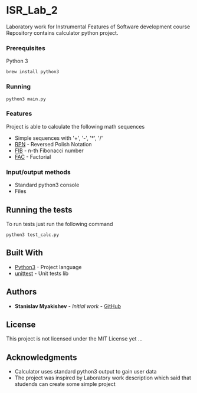 # ISR_Lab_2
Laboratory work for Instrumental Features of Software development course
Repository contains calculator python project.

### Prerequisites

Python 3

```
brew install python3
```

### Running

```
python3 main.py
```

### Features

Project is able to calculate the following math sequences 

* Simple sequences with '+', '-', '*', '/'
* [RPN](https://en.wikipedia.org/wiki/Reverse_Polish_notation) - Reversed Polish Notation
* [FIB](https://en.wikipedia.org/wiki/Fibonacci_number) - n-th Fibonacci number
* [FAC](https://en.wikipedia.org/wiki/Factorial) - Factorial

### Input/output methods

* Standard python3 console
* Files

## Running the tests

To run tests just run the following command

```
python3 test_calc.py
```

## Built With

* [Python3](https://www.python.org/) - Project language
* [unittest](https://docs.python.org/3/library/unittest.html) - Unit tests lib

## Authors

* **Stanislav Myakishev** - *Initial work* - [GitHub](https://github.com/StanislavMyakishev/)

## License

This project is not licensed under the MIT License yet ...

## Acknowledgments

* Calculator uses standard python3 output to gain user data
* The project was inspired by Laboratory work description which said that studends can create some simple project

